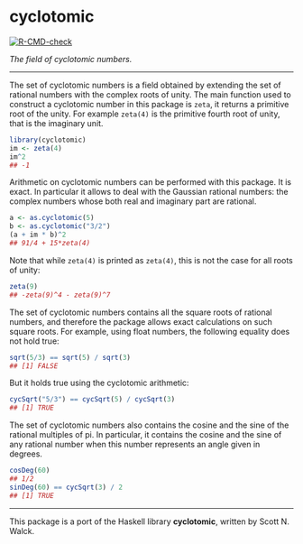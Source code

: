 cyclotomic
================

<!-- badges: start -->

[![R-CMD-check](https://github.com/stla/cyclotomic/actions/workflows/R-CMD-check.yaml/badge.svg)](https://github.com/stla/cyclotomic/actions/workflows/R-CMD-check.yaml)
<!-- badges: end -->

*The field of cyclotomic numbers.*

------------------------------------------------------------------------

The set of cyclotomic numbers is a field obtained by extending the set
of rational numbers with the complex roots of unity. The main function
used to construct a cyclotomic number in this package is `zeta`, it
returns a primitive root of the unity. For example `zeta(4)` is the
primitive fourth root of unity, that is the imaginary unit.

``` r
library(cyclotomic)
im <- zeta(4)
im^2
## -1
```

Arithmetic on cyclotomic numbers can be performed with this package. It
is exact. In particular it allows to deal with the Gaussian rational
numbers: the complex numbers whose both real and imaginary part are
rational.

``` r
a <- as.cyclotomic(5)
b <- as.cyclotomic("3/2")
(a + im * b)^2
## 91/4 + 15*zeta(4)
```

Note that while `zeta(4)` is printed as `zeta(4)`, this is not the case
for all roots of unity:

``` r
zeta(9)
## -zeta(9)^4 - zeta(9)^7
```

The set of cyclotomic numbers contains all the square roots of rational
numbers, and therefore the package allows exact calculations on such
square roots. For example, using float numbers, the following equality
does not hold true:

``` r
sqrt(5/3) == sqrt(5) / sqrt(3)
## [1] FALSE
```

But it holds true using the cyclotomic arithmetic:

``` r
cycSqrt("5/3") == cycSqrt(5) / cycSqrt(3)
## [1] TRUE
```

The set of cyclotomic numbers also contains the cosine and the sine of
the rational multiples of pi. In particular, it contains the cosine and
the sine of any rational number when this number represents an angle
given in degrees.

``` r
cosDeg(60)
## 1/2
sinDeg(60) == cycSqrt(3) / 2
## [1] TRUE
```

------------------------------------------------------------------------

This package is a port of the Haskell library **cyclotomic**, written by
Scott N. Walck.
